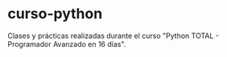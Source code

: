 # curso-python
Clases y prácticas realizadas durante el curso "Python TOTAL - Programador Avanzado en 16 días".
